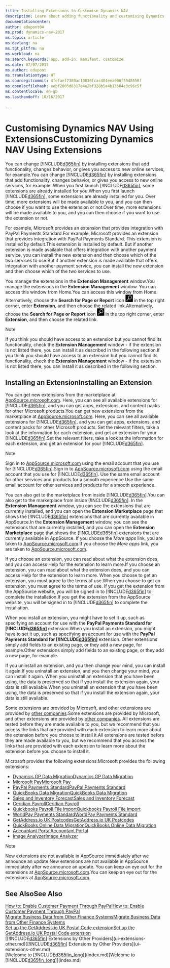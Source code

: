 ```yaml
---
title: Installing Extensions to Customise Dynamics NAV
description: Learn about adding functionality and customising Dynamics NAV by installing extensions.
documentationcenter: 
author: edupont04
ms.prod: dynamics-nav-2017
ms.topic: article
ms.devlang: na
ms.tgt_pltfrm: na
ms.workload: na
ms.search.keywords: app, add-in, manifest, customize
ms.date: 07/07/2017
ms.author: edupont
ms.translationtype: HT
ms.sourcegitcommit: 4fefaef7380ac10836fcac404eea006f55d8556f
ms.openlocfilehash: eebf2005d6317e4e2bf328b5a4b13584e3c96c5f
ms.contentlocale: en-gb
ms.lasthandoff: 10/16/2017

---
```

# <a name="customizing-dynamics-nav-using-extensions"></a><span data-ttu-id="cb4bc-103">Customising Dynamics NAV Using Extensions</span><span class="sxs-lookup"><span data-stu-id="cb4bc-103">Customizing Dynamics NAV Using Extensions</span></span>
<span data-ttu-id="cb4bc-104">You can change [!INCLUDE[d365fin](includes/d365fin_md.md)] by installing extensions that add functionality, changes behavior, or gives you access to new online services, for example.</span><span class="sxs-lookup"><span data-stu-id="cb4bc-104">You can change [!INCLUDE[d365fin](includes/d365fin_md.md)] by installing extensions that add functionality, changes behavior, or gives you access to new online services, for example.</span></span>
<span data-ttu-id="cb4bc-105">When you first launch [!INCLUDE[d365fin](includes/d365fin_md.md)], some extensions are already installed for you.</span><span class="sxs-lookup"><span data-stu-id="cb4bc-105">When you first launch [!INCLUDE[d365fin](includes/d365fin_md.md)], some extensions are already installed for you.</span></span> <span data-ttu-id="cb4bc-106">Over time, more extensions will be made available to you, and you can then choose if you want to use the extension or not.</span><span class="sxs-lookup"><span data-stu-id="cb4bc-106">Over time, more extensions will be made available to you, and you can then choose if you want to use the extension or not.</span></span>

<span data-ttu-id="cb4bc-107">For example, Microsoft provides an extension that provides integration with PayPal Payments Standard.</span><span class="sxs-lookup"><span data-stu-id="cb4bc-107">For example, Microsoft provides an extension that provides integration with PayPal Payments Standard.</span></span> <span data-ttu-id="cb4bc-108">This extension is installed by default.</span><span class="sxs-lookup"><span data-stu-id="cb4bc-108">This extension is installed by default.</span></span>
<span data-ttu-id="cb4bc-109">But if another extension is made available that offers integration with another payment service, you can install the new extension and then choose which of the two services to use.</span><span class="sxs-lookup"><span data-stu-id="cb4bc-109">But if another extension is made available that offers integration with another payment service, you can install the new extension and then choose which of the two services to use.</span></span>  

<span data-ttu-id="cb4bc-110">You manage the extensions in the **Extension Management** window.</span><span class="sxs-lookup"><span data-stu-id="cb4bc-110">You manage the extensions in the **Extension Management** window.</span></span> <span data-ttu-id="cb4bc-111">You can access this window from Home.</span><span class="sxs-lookup"><span data-stu-id="cb4bc-111">You can access this window from Home.</span></span> <span data-ttu-id="cb4bc-112">Alternatively, choose the **Search for Page or Report** icon ![Search for Page or Report](media/ui-search/search_small.png "Search for Page or Report icon") in the top right corner, enter **Extension**, and then choose the related link.</span><span class="sxs-lookup"><span data-stu-id="cb4bc-112">Alternatively, choose the **Search for Page or Report** icon ![Search for Page or Report](media/ui-search/search_small.png "Search for Page or Report icon") in the top right corner, enter **Extension**, and then choose the related link.</span></span>  

> [!NOTE]  
>   <span data-ttu-id="cb4bc-113">If you think you should have access to an extension but you cannot find its functionality, check the **Extension Management** window - if the extension is not listed there, you can install it as described in the following section.</span><span class="sxs-lookup"><span data-stu-id="cb4bc-113">If you think you should have access to an extension but you cannot find its functionality, check the **Extension Management** window - if the extension is not listed there, you can install it as described in the following section.</span></span>  

## <a name="installing-an-extension"></a><span data-ttu-id="cb4bc-114">Installing an Extension</span><span class="sxs-lookup"><span data-stu-id="cb4bc-114">Installing an Extension</span></span>
<span data-ttu-id="cb4bc-115">You can get new extensions from the marketplace at [AppSource.microsoft.com](https://appsource.microsoft.com/en-us/marketplace/apps?product=dynamics-365%3Bdynamics-365-for-financials&page=1). Here, you can see all available extensions for [!INCLUDE[d365fin](includes/d365fin_md.md)], and you can get apps, extensions, and content packs for other Microsoft products.</span><span class="sxs-lookup"><span data-stu-id="cb4bc-115">You can get new extensions from the marketplace at [AppSource.microsoft.com](https://appsource.microsoft.com/en-us/marketplace/apps?product=dynamics-365%3Bdynamics-365-for-financials&page=1). Here, you can see all available extensions for [!INCLUDE[d365fin](includes/d365fin_md.md)], and you can get apps, extensions, and content packs for other Microsoft products.</span></span> <span data-ttu-id="cb4bc-116">Set the relevant filters, take a look at the information for each extension, and get an extension for your [!INCLUDE[d365fin](includes/d365fin_md.md)].</span><span class="sxs-lookup"><span data-stu-id="cb4bc-116">Set the relevant filters, take a look at the information for each extension, and get an extension for your [!INCLUDE[d365fin](includes/d365fin_md.md)].</span></span>  
> [!NOTE]  
>   <span data-ttu-id="cb4bc-117">Sign in to [AppSource.microsoft.com](https://appsource.microsoft.com/) using the email account that you use for [!INCLUDE[d365fin](includes/d365fin_md.md)].</span><span class="sxs-lookup"><span data-stu-id="cb4bc-117">Sign in to [AppSource.microsoft.com](https://appsource.microsoft.com/) using the email account that you use for [!INCLUDE[d365fin](includes/d365fin_md.md)].</span></span> <span data-ttu-id="cb4bc-118">Use the same email account for other services and products for a smooth experience.</span><span class="sxs-lookup"><span data-stu-id="cb4bc-118">Use the same email account for other services and products for a smooth experience.</span></span>  

<span data-ttu-id="cb4bc-119">You can also get to the marketplace from inside [!INCLUDE[d365fin](includes/d365fin_md.md)].</span><span class="sxs-lookup"><span data-stu-id="cb4bc-119">You can also get to the marketplace from inside [!INCLUDE[d365fin](includes/d365fin_md.md)].</span></span> <span data-ttu-id="cb4bc-120">In the **Extension Management** window, you can see the extensions that are currently installed, and you can open the **Extension Marketplace** page that shows the [!INCLUDE[d365fin](includes/d365fin_md.md)] extensions that are currently available in AppSource.</span><span class="sxs-lookup"><span data-stu-id="cb4bc-120">In the **Extension Management** window, you can see the extensions that are currently installed, and you can open the **Extension Marketplace** page that shows the [!INCLUDE[d365fin](includes/d365fin_md.md)] extensions that are currently available in AppSource.</span></span> <span data-ttu-id="cb4bc-121">If you choose the *More apps* link, you are taken to [AppSource.microsoft.com](https://appsource.microsoft.com/en-us/marketplace/apps?product=dynamics-365%3Bdynamics-365-for-financials&page=1).</span><span class="sxs-lookup"><span data-stu-id="cb4bc-121">If you choose the *More apps* link, you are taken to [AppSource.microsoft.com](https://appsource.microsoft.com/en-us/marketplace/apps?product=dynamics-365%3Bdynamics-365-for-financials&page=1).</span></span>  

<span data-ttu-id="cb4bc-122">If you choose an extension, you can read about what the extension does, and you can access Help for the extension to learn more.</span><span class="sxs-lookup"><span data-stu-id="cb4bc-122">If you choose an extension, you can read about what the extension does, and you can access Help for the extension to learn more.</span></span> <span data-ttu-id="cb4bc-123">When you choose to get an extension, you must agree to the terms of use.</span><span class="sxs-lookup"><span data-stu-id="cb4bc-123">When you choose to get an extension, you must agree to the terms of use.</span></span> <span data-ttu-id="cb4bc-124">If you get the extension from the AppSource website, you will be signed in to [!INCLUDE[d365fin](includes/d365fin_md.md)] to complete the installation.</span><span class="sxs-lookup"><span data-stu-id="cb4bc-124">If you get the extension from the AppSource website, you will be signed in to [!INCLUDE[d365fin](includes/d365fin_md.md)] to complete the installation.</span></span>  

<span data-ttu-id="cb4bc-125">When you install an extension, you might have to set it up, such as specifying an account for use with the **PayPal Payments Standard for [!INCLUDE[d365fin](includes/d365fin_md.md)]** extension.</span><span class="sxs-lookup"><span data-stu-id="cb4bc-125">When you install an extension, you might have to set it up, such as specifying an account for use with the **PayPal Payments Standard for [!INCLUDE[d365fin](includes/d365fin_md.md)]** extension.</span></span>
<span data-ttu-id="cb4bc-126">Other extensions simply add fields to an existing page, or they add a new page, for example.</span><span class="sxs-lookup"><span data-stu-id="cb4bc-126">Other extensions simply add fields to an existing page, or they add a new page, for example.</span></span>   

<span data-ttu-id="cb4bc-127">If you uninstall an extension, and you then change your mind, you can install it again.</span><span class="sxs-lookup"><span data-stu-id="cb4bc-127">If you uninstall an extension, and you then change your mind, you can install it again.</span></span> <span data-ttu-id="cb4bc-128">When you uninstall an extension that you have been using, the data is preserved so that if you install the extension again, your data is still available.</span><span class="sxs-lookup"><span data-stu-id="cb4bc-128">When you uninstall an extension that you have been using, the data is preserved so that if you install the extension again, your data is still available.</span></span>  

<span data-ttu-id="cb4bc-129">Some extensions are provided by Microsoft, and other extensions are provided by [other companies](ui-extensions-other.md).</span><span class="sxs-lookup"><span data-stu-id="cb4bc-129">Some extensions are provided by Microsoft, and other extensions are provided by [other companies](ui-extensions-other.md).</span></span> <span data-ttu-id="cb4bc-130">All extensions are tested before they are made available to you, but we recommend that you access the links that are provided with each extension to learn more about the extension before you choose to install it.</span><span class="sxs-lookup"><span data-stu-id="cb4bc-130">All extensions are tested before they are made available to you, but we recommend that you access the links that are provided with each extension to learn more about the extension before you choose to install it.</span></span>  

<span data-ttu-id="cb4bc-131">Microsoft provides the following extensions:</span><span class="sxs-lookup"><span data-stu-id="cb4bc-131">Microsoft provides the following extensions:</span></span>  

* [<span data-ttu-id="cb4bc-132">Dynamics GP Data Migration</span><span class="sxs-lookup"><span data-stu-id="cb4bc-132">Dynamics GP Data Migration</span></span>](ui-extensions-dynamicsgp-data-migration.md)  
* [<span data-ttu-id="cb4bc-133">Microsoft Pay</span><span class="sxs-lookup"><span data-stu-id="cb4bc-133">Microsoft Pay</span></span>](ui-extensions-microsoft-pay-payments.md)
* [<span data-ttu-id="cb4bc-134">PayPal Payments Standard</span><span class="sxs-lookup"><span data-stu-id="cb4bc-134">PayPal Payments Standard</span></span>](ui-extensions-paypal-payments-standard.md)  
* [<span data-ttu-id="cb4bc-135">QuickBooks Data Migration</span><span class="sxs-lookup"><span data-stu-id="cb4bc-135">QuickBooks Data Migration</span></span>](ui-extensions-quickbooks-data-migration.md)  
* [<span data-ttu-id="cb4bc-136">Sales and Inventory Forecast</span><span class="sxs-lookup"><span data-stu-id="cb4bc-136">Sales and Inventory Forecast</span></span>](ui-extensions-sales-forecast.md)  
* [<span data-ttu-id="cb4bc-137">Ceridian Payroll</span><span class="sxs-lookup"><span data-stu-id="cb4bc-137">Ceridian Payroll</span></span>](ui-extensions-ceridian-payroll.md)  
* [<span data-ttu-id="cb4bc-138">Quickbooks Payroll File Import</span><span class="sxs-lookup"><span data-stu-id="cb4bc-138">Quickbooks Payroll File Import</span></span>](ui-extensions-quickbooks-payroll.md)  
* [<span data-ttu-id="cb4bc-139">WorldPay Payments Standard</span><span class="sxs-lookup"><span data-stu-id="cb4bc-139">WorldPay Payments Standard</span></span>](ui-extensions-worldpay-payments-standard.md)
* [<span data-ttu-id="cb4bc-140">GetAddress.io UK Postcodes</span><span class="sxs-lookup"><span data-stu-id="cb4bc-140">GetAddress.io UK Postcodes</span></span>](ui-extensions-getaddressio.md)
* [<span data-ttu-id="cb4bc-141">QuickBooks Online Data Migration</span><span class="sxs-lookup"><span data-stu-id="cb4bc-141">QuickBooks Online Data Migration</span></span>](ui-extensions-quickbooks-online-data-migration.md)
* [<span data-ttu-id="cb4bc-142">Accountant Portal</span><span class="sxs-lookup"><span data-stu-id="cb4bc-142">Accountant Portal</span></span>](ui-extensions-accountant-portal.md)  
* [<span data-ttu-id="cb4bc-143">Image Analyzer</span><span class="sxs-lookup"><span data-stu-id="cb4bc-143">Image Analyzer</span></span>](ui-extensions-image-analyzer.md)

> [!NOTE]  
>  <span data-ttu-id="cb4bc-144">New extensions are not available in AppSource immediately after we announce an update.</span><span class="sxs-lookup"><span data-stu-id="cb4bc-144">New extensions are not available in AppSource immediately after we announce an update.</span></span> <span data-ttu-id="cb4bc-145">You can keep an eye out for the extensions at  [AppSource.microsoft.com](https://appsource.microsoft.com/en-us/marketplace/apps?product=dynamics-365%3Bdynamics-365-for-financials&page=1).</span><span class="sxs-lookup"><span data-stu-id="cb4bc-145">You can keep an eye out for the extensions at  [AppSource.microsoft.com](https://appsource.microsoft.com/en-us/marketplace/apps?product=dynamics-365%3Bdynamics-365-for-financials&page=1).</span></span>

## <a name="see-also"></a><span data-ttu-id="cb4bc-146">See Also</span><span class="sxs-lookup"><span data-stu-id="cb4bc-146">See Also</span></span>
[<span data-ttu-id="cb4bc-147">How to: Enable Customer Payment Through PayPal</span><span class="sxs-lookup"><span data-stu-id="cb4bc-147">How to: Enable Customer Payment Through PayPal</span></span>](sales-how-enable-payment-service-extensions.md)  
[<span data-ttu-id="cb4bc-148">Migrate Business Data from Other Finance Systems</span><span class="sxs-lookup"><span data-stu-id="cb4bc-148">Migrate Business Data from Other Finance Systems</span></span>](upload-data.md)  
[<span data-ttu-id="cb4bc-149">Set up the GetAddress.io UK Postal Code extension</span><span class="sxs-lookup"><span data-stu-id="cb4bc-149">Set up the GetAddress.io UK Postal Code extension</span></span>](LocalFunctionality/UnitedKingdom/uk-setup-postal-code-service.md)  
<span data-ttu-id="cb4bc-150">[[!INCLUDE[d365fin](includes/d365fin_md.md)] Extensions by Other Providers](ui-extensions-other.md)</span><span class="sxs-lookup"><span data-stu-id="cb4bc-150">[[!INCLUDE[d365fin](includes/d365fin_md.md)] Extensions by Other Providers](ui-extensions-other.md)</span></span>  
<span data-ttu-id="cb4bc-151">[Welcome to [!INCLUDE[d365fin_long](includes/d365fin_long_md.md)]](index.md)</span><span class="sxs-lookup"><span data-stu-id="cb4bc-151">[Welcome to [!INCLUDE[d365fin_long](includes/d365fin_long_md.md)]](index.md)</span></span>  

##

